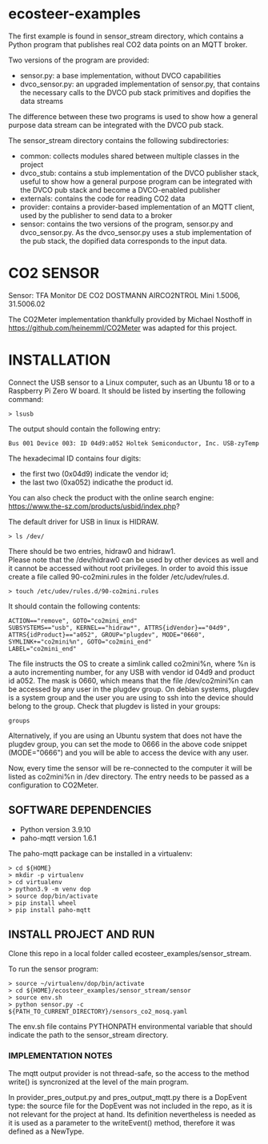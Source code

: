 # ecosteer-examples

The first example is found in sensor_stream directory, which contains a Python program that publishes real CO2 data points on an MQTT broker.

Two versions of the program are provided:
- sensor.py: a base implementation, without DVCO capabilities
- dvco_sensor.py: an upgraded implementation of sensor.py, that contains the necessary calls to the DVCO pub stack primitives and dopifies the data streams

The difference between these two programs is used to show how a general purpose data stream can be integrated with the DVCO pub stack.

The sensor_stream directory contains the following subdirectories: 
- common: collects modules shared between multiple classes in the project
- dvco_stub: contains a stub implementation of the DVCO publisher stack, useful to show how a general purpose program can be integrated with the DVCO pub stack and become a DVCO-enabled publisher
- externals: contains the code for reading CO2 data 
- provider: contains a provider-based implementation of an MQTT client, used by the publisher to send data to a broker
- sensor: contains the two versions of the program, sensor.py and dvco_sensor.py. As the dvco_sensor.py uses a stub implementation of the pub stack, the dopified data corresponds to the input data.


# CO2 SENSOR 

Sensor: TFA Monitor DE CO2 DOSTMANN AIRCO2NTROL Mini 1.5006, 31.5006.02

The CO2Meter implementation thankfully provided by Michael Nosthoff in https://github.com/heinemml/CO2Meter was adapted for this project. 


# INSTALLATION

Connect the USB sensor to a Linux computer, such as an Ubuntu 18 or 
to a Raspberry Pi Zero W board. It should be listed by inserting the following command: 
```
> lsusb
```
The output should contain the following entry:  
```
Bus 001 Device 003: ID 04d9:a052 Holtek Semiconductor, Inc. USB-zyTemp
```
The hexadecimal ID contains four digits:   
- the first two (0x04d9) indicate the vendor id;  
- the last two (0xa052) indicathe the product id.  

You can also check the product with the online search engine: https://www.the-sz.com/products/usbid/index.php?


The default driver for USB in linux is HIDRAW. 
```
> ls /dev/
```
There should be two entries, hidraw0 and hidraw1.  
Please note that the /dev/hidraw0 can be used by other devices as well and it cannot be accessed without
root privileges. In order to avoid this issue create a file called 90-co2mini.rules in the folder /etc/udev/rules.d.

```
> touch /etc/udev/rules.d/90-co2mini.rules
```
It should contain the following contents:
```
ACTION=="remove", GOTO="co2mini_end"
SUBSYSTEMS=="usb", KERNEL=="hidraw*", ATTRS{idVendor}=="04d9", ATTRS{idProduct}=="a052", GROUP="plugdev", MODE="0660", SYMLINK+="co2mini%n", GOTO="co2mini_end"
LABEL="co2mini_end"
```
The file instructs the OS to create a simlink called co2mini%n, where %n is a auto incrementing number, for any USB with vendor id 04d9 and product id a052. The mask is 0660, which means that the file /dev/co2mini%n can be accessed by any user in the plugdev group. On debian systems, plugdev is a system group and the user you are using to ssh into the device should belong to the group. Check that plugdev is listed in your groups:
```
groups
```
Alternatively, if you are using an Ubuntu system that does not have the plugdev group, you can set the mode to 0666 in the above code snippet (MODE="0666") and you will be able to access the device with any user. 

Now, every time the sensor will be re-connected to the computer it will be listed as co2mini%n in /dev directory. The entry needs to be passed as a configuration to CO2Meter.


## SOFTWARE DEPENDENCIES

- Python version 3.9.10  
- paho-mqtt version 1.6.1  

The paho-mqtt package can be installed in a virtualenv:
```
> cd ${HOME}
> mkdir -p virtualenv
> cd virtualenv
> python3.9 -m venv dop 
> source dop/bin/activate
> pip install wheel
> pip install paho-mqtt 
```

## INSTALL PROJECT AND RUN

Clone this repo in a local folder called ecosteer_examples/sensor_stream. 

To run the sensor program:
```
> source ~/virtualenv/dop/bin/activate
> cd ${HOME}/ecosteer_examples/sensor_stream/sensor
> source env.sh 
> python sensor.py -c ${PATH_TO_CURRENT_DIRECTORY}/sensors_co2_mosq.yaml
```
The env.sh file contains PYTHONPATH environmental variable that should indicate the path to the sensor_stream directory.  

### IMPLEMENTATION NOTES

The mqtt output provider is not thread-safe, so the access to the method write() is syncronized at the level of the main program. 

In provider_pres_output.py and pres_output_mqtt.py there is a DopEvent type: the source file for the DopEvent was not included in the repo, as it is not relevant for the project at hand. Its definition nevertheless is needed as it is used as a parameter to the writeEvent() method, therefore it was defined as a NewType. 
